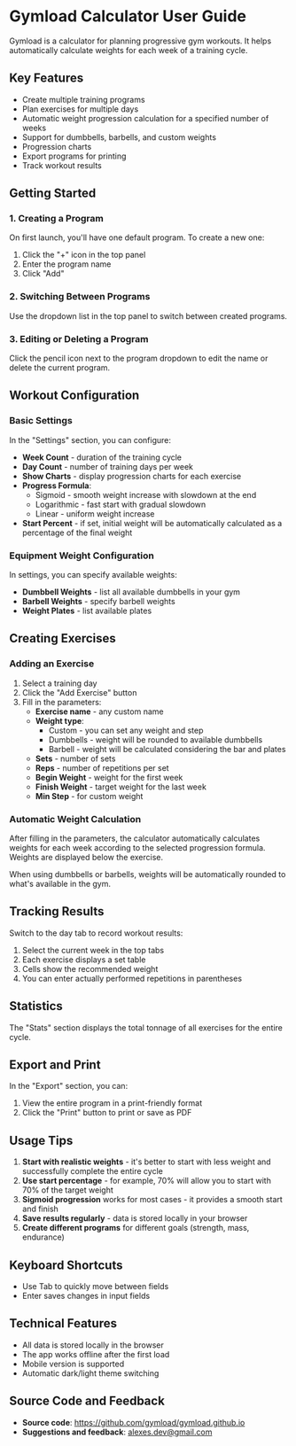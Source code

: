 # Gymload Calculator User Guide

Gymload is a calculator for planning progressive gym workouts. It helps automatically calculate weights for each week of a training cycle.

## Key Features

- Create multiple training programs
- Plan exercises for multiple days
- Automatic weight progression calculation for a specified number of weeks
- Support for dumbbells, barbells, and custom weights
- Progression charts
- Export programs for printing
- Track workout results

## Getting Started

### 1. Creating a Program

On first launch, you'll have one default program. To create a new one:

1. Click the "+" icon in the top panel
2. Enter the program name
3. Click "Add"

### 2. Switching Between Programs

Use the dropdown list in the top panel to switch between created programs.

### 3. Editing or Deleting a Program

Click the pencil icon next to the program dropdown to edit the name or delete the current program.

## Workout Configuration

### Basic Settings

In the "Settings" section, you can configure:

- **Week Count** - duration of the training cycle
- **Day Count** - number of training days per week
- **Show Charts** - display progression charts for each exercise
- **Progress Formula**:
  - Sigmoid - smooth weight increase with slowdown at the end
  - Logarithmic - fast start with gradual slowdown
  - Linear - uniform weight increase
- **Start Percent** - if set, initial weight will be automatically calculated as a percentage of the final weight

### Equipment Weight Configuration

In settings, you can specify available weights:

- **Dumbbell Weights** - list all available dumbbells in your gym
- **Barbell Weights** - specify barbell weights
- **Weight Plates** - list available plates

## Creating Exercises

### Adding an Exercise

1. Select a training day
2. Click the "Add Exercise" button
3. Fill in the parameters:
   - **Exercise name** - any custom name
   - **Weight type**:
     - Custom - you can set any weight and step
     - Dumbbells - weight will be rounded to available dumbbells
     - Barbell - weight will be calculated considering the bar and plates
   - **Sets** - number of sets
   - **Reps** - number of repetitions per set
   - **Begin Weight** - weight for the first week
   - **Finish Weight** - target weight for the last week
   - **Min Step** - for custom weight

### Automatic Weight Calculation

After filling in the parameters, the calculator automatically calculates weights for each week according to the selected progression formula. Weights are displayed below the exercise.

When using dumbbells or barbells, weights will be automatically rounded to what's available in the gym.

## Tracking Results

Switch to the day tab to record workout results:

1. Select the current week in the top tabs
2. Each exercise displays a set table
3. Cells show the recommended weight
4. You can enter actually performed repetitions in parentheses

## Statistics

The "Stats" section displays the total tonnage of all exercises for the entire cycle.

## Export and Print

In the "Export" section, you can:

1. View the entire program in a print-friendly format
2. Click the "Print" button to print or save as PDF

## Usage Tips

1. **Start with realistic weights** - it's better to start with less weight and successfully complete the entire cycle
2. **Use start percentage** - for example, 70% will allow you to start with 70% of the target weight
3. **Sigmoid progression** works for most cases - it provides a smooth start and finish
4. **Save results regularly** - data is stored locally in your browser
5. **Create different programs** for different goals (strength, mass, endurance)

## Keyboard Shortcuts

- Use Tab to quickly move between fields
- Enter saves changes in input fields

## Technical Features

- All data is stored locally in the browser
- The app works offline after the first load
- Mobile version is supported
- Automatic dark/light theme switching

## Source Code and Feedback

- **Source code**: https://github.com/gymload/gymload.github.io
- **Suggestions and feedback**: alexes.dev@gmail.com